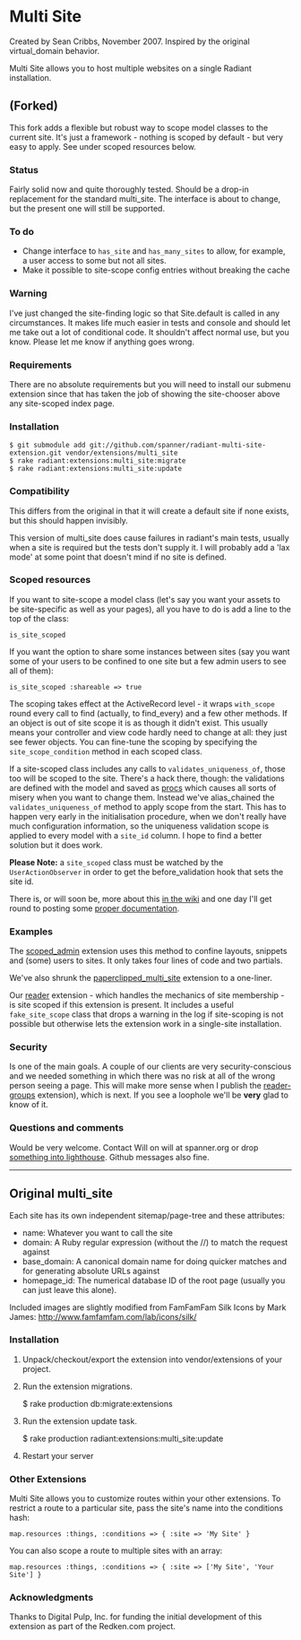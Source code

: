 # Multi Site #

Created by Sean Cribbs, November 2007. Inspired by the original virtual_domain behavior.

Multi Site allows you to host multiple websites on a single Radiant installation.

## (Forked) ##

This fork adds a flexible but robust way to scope model classes to the current site. It's just a framework - nothing is scoped by default - but very easy to apply. See under scoped resources below.

### Status ###

Fairly solid now and quite thoroughly tested. Should be a drop-in replacement for the standard multi_site. The interface is about to change, but the present one will still be supported.

### To do ###

* Change interface to `has_site` and `has_many_sites` to allow, for example, a user access to some but not all sites. 
* Make it possible to site-scope config entries without breaking the cache

### Warning ###

I've just changed the site-finding logic so that Site.default is called in any circumstances. It makes life much easier in tests and console and should let me take out a lot of conditional code. It shouldn't affect normal use, but you know. Please let me know if anything goes wrong.

### Requirements ###

There are no absolute requirements but you will need to install our submenu extension since that has taken the job of showing the site-chooser above any site-scoped index page.

### Installation ###

	$ git submodule add git://github.com/spanner/radiant-multi-site-extension.git vendor/extensions/multi_site
	$ rake radiant:extensions:multi_site:migrate
	$ rake radiant:extensions:multi_site:update

### Compatibility ###

This differs from the original in that it will create a default site if none exists, but this should happen invisibly.

This version of multi_site does cause failures in radiant's main tests, usually when a site is required but the tests don't supply it. I will probably add a 'lax mode' at some point that doesn't mind if no site is defined.

### Scoped resources ###

If you want to site-scope a model class (let's say you want your assets to be site-specific as well as your pages), all you have to do is add a line to the top of the class:

	is_site_scoped

If you want the option to share some instances between sites (say you want some of your users to be confined to one site but a few admin users to see all of them):

	is_site_scoped :shareable => true

The scoping takes effect at the ActiveRecord level - it wraps `with_scope` round every call to find (actually, to find_every) and a few other methods. If an object is out of site scope it is as though it didn't exist. This usually means your controller and view code hardly need to change at all: they just see fewer objects. You can fine-tune the scoping by specifying the `site_scope_condition` method in each scoped class.

If a site-scoped class includes any calls to `validates_uniqueness_of`, those too will be scoped to the site. There's a hack there, though: the validations are defined with the model and saved as [procs](http://casperfabricius.com/site/2008/12/06/removing-rails-validations-with-metaprogramming/) which causes all sorts of misery when you want to change them. Instead we've alias_chained the `validates_uniqueness_of` method to apply scope from the start. This has to happen very early in the initialisation procedure, when we don't really have much configuration information, so the uniqueness validation scope is applied to every model with a `site_id` column. I hope to find a better solution but it does work.

**Please Note:** a `site_scoped` class must be watched by the `UserActionObserver` in order to get the before_validation hook that sets the site id.

There is, or will soon be, more about this [in the wiki](http://wiki.github.com/spanner/radiant-multi-site-extension) and one day I'll get round to posting some [proper documentation](http://spanner.org/radiant/multi_site).



### Examples ###

The [scoped_admin](http://github.com/spanner/radiant-scoped-admin-extension) extension uses this method to confine layouts, snippets and (some) 
users to sites. It only takes four lines of code and two partials.

We've also shrunk the [paperclipped_multi_site](http://github.com/spanner/radiant-paperclipped_multisite-extension) extension to a one-liner.

Our [reader](http://github.com/spanner/radiant-reader-extension) extension - which handles the mechanics of site membership - is site scoped if this extension is present. It includes a useful `fake_site_scope` class that drops a warning in the log if site-scoping is not possible but otherwise lets the extension work in a single-site installation.

### Security ###

Is one of the main goals. A couple of our clients are very security-conscious and we needed something in which there was no risk at all of the wrong person seeing a page. This will make more sense when I publish the [reader-groups](http://github.com/spanner/radiant-reader-groups-extension) extension), which is next. If you see a loophole we'll be __very__ glad to know of it.

### Questions and comments ###

Would be very welcome. Contact Will on will at spanner.org or drop [something into lighthouse](http://spanner.lighthouseapp.com/projects/26912-radiant-extensions). Github messages also fine.

- - -

## Original multi_site ##

Each site has its own independent 
sitemap/page-tree and these attributes:

* name: Whatever you want to call the site
* domain: A Ruby regular expression (without the //) to match the request against
* base_domain: A canonical domain name for doing quicker matches and for generating absolute URLs against
* homepage_id: The numerical database ID of the root page (usually you can just leave this alone).

Included images are slightly modified from FamFamFam Silk Icons by Mark James: http://www.famfamfam.com/lab/icons/silk/

### Installation ###

1) Unpack/checkout/export the extension into vendor/extensions of your 
   project.

2) Run the extension migrations.

	$ rake production db:migrate:extensions

3) Run the extension update task.

	$ rake production radiant:extensions:multi_site:update

4) Restart your server

### Other Extensions ###

Multi Site allows you to customize routes within your other extensions. To
restrict a route to a particular site, pass the site's name into the
conditions hash:

	map.resources :things, :conditions => { :site => 'My Site' }

You can also scope a route to multiple sites with an array:

	map.resources :things, :conditions => { :site => ['My Site', 'Your Site'] }

### Acknowledgments ###

Thanks to Digital Pulp, Inc. for funding the initial development of this
extension as part of the Redken.com project.